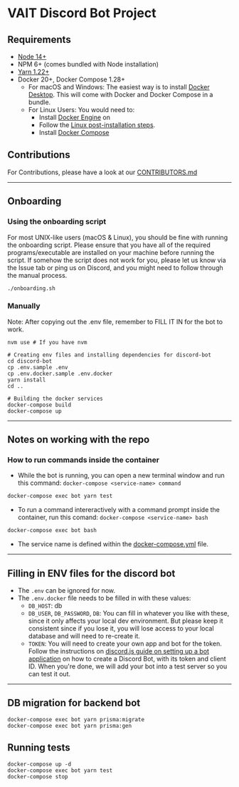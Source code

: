# VAIT Discord Bot Project

## Requirements

- [Node 14+](https://nodejs.org/en/)
- NPM 6+ (comes bundled with Node installation)
- [Yarn 1.22+](https://classic.yarnpkg.com/en/docs/install/)
- Docker 20+, Docker Compose 1.28+
  - For macOS and Windows: The easiest way is to install [Docker Desktop](https://www.docker.com/products/docker-desktop "docker desktop").
    This will come with Docker and Docker Compose in a bundle.
  - For Linux Users: You would need to:
    - Install [Docker Engine](https://docs.docker.com/engine/install/#server "docker engine") on
    - Follow the [Linux post-installation steps](https://docs.docker.com/engine/install/linux-postinstall/ "Linux post-installation steps").
    - Install [Docker Compose](https://docs.docker.com/compose/install/ "docker compose")

## Contributions

For Contributions, please have a look at our [CONTRIBUTORS.md](.github/CONTRIBUTING.md)

---

## Onboarding

### Using the onboarding script

For most UNIX-like users (macOS & Linux), you should be fine with running the
onboarding script. Please ensure that you have all of the required
programs/executable are installed on your machine before running the script.
If somehow the script does not work for you, please let us know via the Issue
tab or ping us on Discord, and you might need to follow through the manual
process.

```shell
./onboarding.sh
```

### Manually

Note: After copying out the .env file, remember to FILL IT IN for the bot to
work.

```shell
nvm use # If you have nvm

# Creating env files and installing dependencies for discord-bot
cd discord-bot
cp .env.sample .env
cp .env.docker.sample .env.docker
yarn install
cd ..

# Building the docker services
docker-compose build
docker-compose up
```

---

## Notes on working with the repo

### How to run commands inside the container

- While the bot is running, you can open a new terminal window and run
  this command: `docker-compose <service-name> command`

```bash
docker-compose exec bot yarn test
```

- To run a command intereractively with a command prompt inside the
  container, run this comand: `docker-compose <service-name> bash`

```bash
docker-compose exec bot bash
```

- The service name is defined within the [docker-compose.yml](/docker-compose.yml) file.

---

## Filling in ENV files for the discord bot

- The `.env` can be ignored for now.
- The `.env.docker` file needs to be filled in with these values:
  - `DB_HOST`: db
  - `DB_USER`, `DB_PASSWORD`, `DB`: You can fill in whatever you like with these,
    since it only affects your local dev environment. But please keep it
    consistent since if you lose it, you will lose access to your local
    database and will need to re-create it.
  - `TOKEN`: You will need to create your own app and bot for the token.
    Follow the instructions on
    [discord.js guide on setting up a bot application](https://discordjs.guide/preparations/setting-up-a-bot-application.html "Discord js guide")
    on how to create a Discord Bot, with its token and client ID. When
    you're done, we will add your bot into a test server so you can test it
    out.

---

## DB migration for backend bot

```shell
docker-compose exec bot yarn prisma:migrate
docker-compose exec bot yarn prisma:gen
```

## Running tests

```shell
docker-compose up -d
docker-compose exec bot yarn test
docker-compose stop
```
